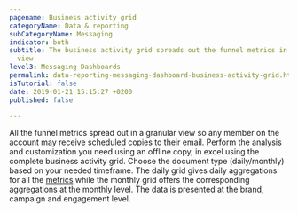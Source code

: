 ```yaml
---
pagename: Business activity grid
categoryName: Data & reporting
subCategoryName: Messaging
indicator: both
subtitle: The business activity grid spreads out the funnel metrics in a granular
  view
level3: Messaging Dashboards
permalink: data-reporting-messaging-dashboard-business-activity-grid.html
isTutorial: false
date: 2019-01-21 15:15:27 +0200
published: false

---
```

All the funnel metrics spread out in a granular view so any member on the account may receive scheduled copies to their email. Perform the analysis and customization you need using an offline copy, in excel using the complete business activity grid. Choose the document type (daily/monthly) based on your needed timeframe. The daily grid gives daily aggregations for all the [metrics]() while the monthly grid offers the corresponding aggregations at the monthly level. The data is presented at the brand, campaign and engagement level.